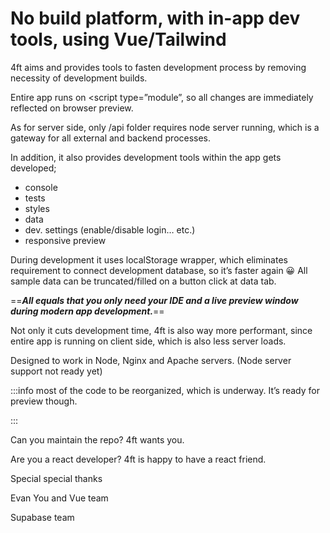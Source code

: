 # No build platform, with in-app dev tools, using Vue/Tailwind

4ft aims and provides tools to fasten development process by removing necessity of development builds.


Entire app runs on <script type=”module”, so all changes are immediately reflected on browser preview.


As for server side, only /api folder requires node server running, which is a gateway for all external and backend processes.


In addition, it also provides development tools within the app gets developed;

* console
* tests
* styles
* data
* dev. settings (enable/disable login… etc.)
* responsive preview


During development it uses localStorage wrapper, which eliminates requirement to connect development database, so it’s faster again :grinning: All sample data can be truncated/filled on a button click at data tab.


==*__All equals that you only need your IDE and a live preview window during modern app development.__*==


Not only it cuts development time, 4ft is also way more performant, since entire app is running on client side, which is also less server loads.


Designed to work in Node, Nginx and Apache servers. (Node server support not ready yet)







:::info
most of the code to be reorganized, which is underway. It’s ready for preview though.

:::


Can you maintain the repo? 4ft wants you.

Are you a react developer? 4ft is happy to have a react friend.


Special special thanks

Evan You and Vue team

Supabase team